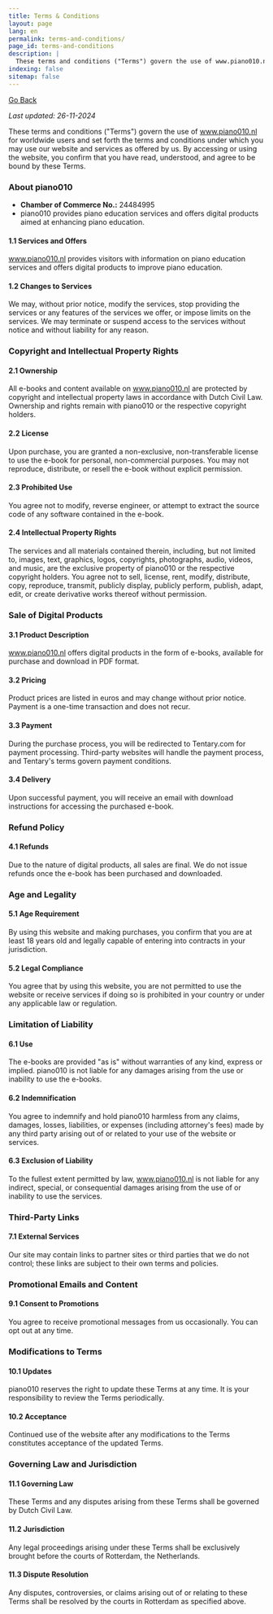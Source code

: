 ```yaml
---
title: Terms & Conditions
layout: page
lang: en
permalink: terms-and-conditions/
page_id: terms-and-conditions
description: |
  These terms and conditions ("Terms") govern the use of www.piano010.nl for worldwide users and set forth the terms and conditions under which you may use our website and services as offered by us. By accessing or using the website, you approve that you have read, understood, and agree to be bound by these Terms.
indexing: false
sitemap: false
---
```


<a href="javascript:history.back()">Go Back</a>  

_Last updated: 26-11-2024_

These terms and conditions ("Terms") govern the use of www.piano010.nl for worldwide users and set forth the terms and conditions under which you may use our website and services as offered by us. By accessing or using the website, you confirm that you have read, understood, and agree to be bound by these Terms.

### About piano010

- **Chamber of Commerce No.:** 24484995
- piano010 provides piano education services and offers digital products aimed at enhancing piano education.

#### 1.1 Services and Offers
www.piano010.nl provides visitors with information on piano education services and offers digital products to improve piano education.

#### 1.2 Changes to Services
We may, without prior notice, modify the services, stop providing the services or any features of the services we offer, or impose limits on the services. We may terminate or suspend access to the services without notice and without liability for any reason.

### Copyright and Intellectual Property Rights

#### 2.1 Ownership
All e-books and content available on www.piano010.nl are protected by copyright and intellectual property laws in accordance with Dutch Civil Law. Ownership and rights remain with piano010 or the respective copyright holders.

#### 2.2 License
Upon purchase, you are granted a non-exclusive, non-transferable license to use the e-book for personal, non-commercial purposes. You may not reproduce, distribute, or resell the e-book without explicit permission.

#### 2.3 Prohibited Use
You agree not to modify, reverse engineer, or attempt to extract the source code of any software contained in the e-book.

#### 2.4 Intellectual Property Rights
The services and all materials contained therein, including, but not limited to, images, text, graphics, logos, copyrights, photographs, audio, videos, and music, are the exclusive property of piano010 or the respective copyright holders. You agree not to sell, license, rent, modify, distribute, copy, reproduce, transmit, publicly display, publicly perform, publish, adapt, edit, or create derivative works thereof without permission.

### Sale of Digital Products

#### 3.1 Product Description
www.piano010.nl offers digital products in the form of e-books, available for purchase and download in PDF format.

#### 3.2 Pricing
Product prices are listed in euros and may change without prior notice. Payment is a one-time transaction and does not recur.

#### 3.3 Payment
During the purchase process, you will be redirected to Tentary.com for payment processing. Third-party websites will handle the payment process, and Tentary's terms govern payment conditions.

#### 3.4 Delivery
Upon successful payment, you will receive an email with download instructions for accessing the purchased e-book.

### Refund Policy

#### 4.1 Refunds
Due to the nature of digital products, all sales are final. We do not issue refunds once the e-book has been purchased and downloaded.

### Age and Legality

#### 5.1 Age Requirement
By using this website and making purchases, you confirm that you are at least 18 years old and legally capable of entering into contracts in your jurisdiction.

#### 5.2 Legal Compliance
You agree that by using this website, you are not permitted to use the website or receive services if doing so is prohibited in your country or under any applicable law or regulation.

### Limitation of Liability

#### 6.1 Use
The e-books are provided "as is" without warranties of any kind, express or implied. piano010 is not liable for any damages arising from the use or inability to use the e-books.

#### 6.2 Indemnification
You agree to indemnify and hold piano010 harmless from any claims, damages, losses, liabilities, or expenses (including attorney's fees) made by any third party arising out of or related to your use of the website or services.

#### 6.3 Exclusion of Liability
To the fullest extent permitted by law, www.piano010.nl is not liable for any indirect, special, or consequential damages arising from the use of or inability to use the services.

### Third-Party Links

#### 7.1 External Services
Our site may contain links to partner sites or third parties that we do not control; these links are subject to their own terms and policies.

### Promotional Emails and Content

#### 9.1 Consent to Promotions
You agree to receive promotional messages from us occasionally. You can opt out at any time.

### Modifications to Terms

#### 10.1 Updates
piano010 reserves the right to update these Terms at any time. It is your responsibility to review the Terms periodically.

#### 10.2 Acceptance
Continued use of the website after any modifications to the Terms constitutes acceptance of the updated Terms.

### Governing Law and Jurisdiction

#### 11.1 Governing Law
These Terms and any disputes arising from these Terms shall be governed by Dutch Civil Law.

#### 11.2 Jurisdiction
Any legal proceedings arising under these Terms shall be exclusively brought before the courts of Rotterdam, the Netherlands.

#### 11.3 Dispute Resolution
Any disputes, controversies, or claims arising out of or relating to these Terms shall be resolved by the courts in Rotterdam as specified above.